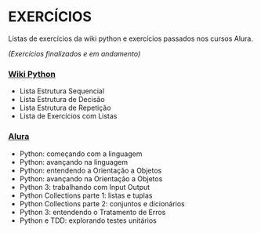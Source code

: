 # EXERCÍCIOS
Listas de exercícios da wiki python e exercícios passados nos cursos Alura.
<p><i> (Exercícios finalizados e em andamento)</i>

### [Wiki Python](https://wiki.python.org.br/)

* Lista Estrutura Sequencial
* Lista Estrutura de Decisão
* Lista Estrutura de Repetição
* Lista de Exercícios com Listas


### [Alura](https://www.alura.com.br/)

* Python: começando com a linguagem
* Python: avançando na linguagem
* Python: entendendo a Orientação a Objetos
* Python: avançando na Orientação a Objetos
* Python 3: trabalhando com Input Output
* Python Collections parte 1: listas e tuplas
* Python Collections parte 2: conjuntos e dicionários
* Python 3: entendendo o Tratamento de Erros
* Python e TDD: explorando testes unitários
